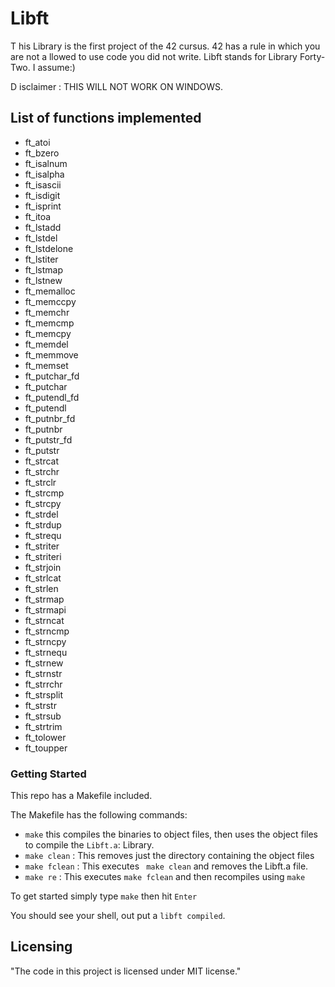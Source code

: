 #  Libft
T his Library is the first project of the 42 cursus. 42 has a rule in which you are not a llowed to use code you did not write. Libft stands for Library Forty-Two. I assume:)
 
D isclaimer : THIS WILL NOT WORK ON WINDOWS. 
 
## List of functions implemented
- ft_atoi
- ft_bzero
- ft_isalnum
- ft_isalpha
- ft_isascii
- ft_isdigit
- ft_isprint
- ft_itoa
- ft_lstadd
- ft_lstdel
- ft_lstdelone
- ft_lstiter
- ft_lstmap
- ft_lstnew
- ft_memalloc
- ft_memccpy
- ft_memchr
- ft_memcmp
- ft_memcpy
- ft_memdel
- ft_memmove
- ft_memset
- ft_putchar_fd
- ft_putchar
- ft_putendl_fd
- ft_putendl
- ft_putnbr_fd
- ft_putnbr
- ft_putstr_fd
- ft_putstr
- ft_strcat
- ft_strchr
- ft_strclr
- ft_strcmp
- ft_strcpy
- ft_strdel
- ft_strdup
- ft_strequ
- ft_striter
- ft_striteri
- ft_strjoin
- ft_strlcat
- ft_strlen
- ft_strmap
- ft_strmapi
- ft_strncat
- ft_strncmp
- ft_strncpy
- ft_strnequ
- ft_strnew
- ft_strnstr
- ft_strrchr
- ft_strsplit
- ft_strstr
- ft_strsub
- ft_strtrim
- ft_tolower
- ft_toupper

### Getting Started
This repo has a Makefile included.

The Makefile has the following commands:
- `make` this compiles the binaries to object files, then uses the object files to compile the `Libft.a`:  Library.
- `make clean` : This removes just the directory containing the object files
- `make fclean` : This executes ` make clean` and removes the Libft.a file.
- `make re` : This executes `make fclean` and then recompiles using `make`

To get started simply type `make` then hit `Enter`

You should see your shell, out put a `libft compiled`.

## Licensing
"The code in this project is licensed under MIT license."